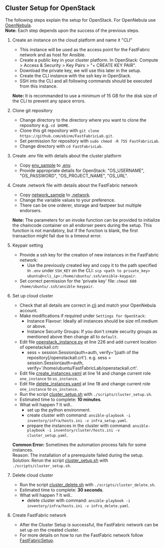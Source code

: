Cluster Setup for OpenStack
------------

The following steps explain the setup for OpenStack. For OpenNebula use [OpenNebula](ClusterSetup.md).  
**Note:** Each step depends upon the success of the previous steps. 

1. Create an instance on the cloud platform and name it "CLI"
    * This instance will be used as the access point for the FastFabric network and as host for Ansible.
    * Create a public key in your cluster platform. In OpenStack: Compute > Access & Security > Key Pairs > "+ CREATE KEY PAIR".
    * Download the private key, we will use this later in the setup.
    * Create the CLI instance with the ssh key in OpenStack.
    * SSH into the CLI and all following commands should be executed from this instance.

   **Note:** It is recommanded to use a minimum of 15 GB for the disk size of the CLI to prevent any space errors.

2. Clone git repository
    * Change directory to the directory where you want to clone the repository e.g. `cd $HOME`.
    * Clone this git repository with `git clone https://github.com/ebinm/FastFabricLab.git`.
    * Set permission for repository with `sudo chmod -R 755 FastFabricLab`.
    * Change directory with `cd FastFabricLab`.

3. Create .env file with details about the cluster platform
    * Copy [env_sample](../env_sample) to [.env](../.env).
    * Provide appropriate details for OpenStack: "OS_USERNAME", "OS_PASSWORD", "OS_PROJECT_NAME", "OS_URL".

4. Create .network file with details about the FastFabric network
    * Copy [network_sample](../network_sample) to [.network](../.network).
    * Change the variable values to your preference.
    * There can be one orderer, storage and fastpeer but multiple endorsers.
   
   **Note:** The parameters for an invoke function can be provided to initialize the chaincode container on all endorser peers during the setup.
   This function is not mandatory, but if the function is blank, the first transaction might fail due to a timeout error.

5. Keypair setting  
    * Provide a ssh key for the creation of new instances in the FastFabric network:
        - Use the previously created key and copy it to the path specified in `.env` under `SSH_KEY` on the CLI: `scp <path to private_key> ubuntu@<cli_ip>:/home/ubuntu/.ssh/ansible-keypair`.
    * Set correct permission for the 'private key' file: `chmod 600 /home/ubuntu/.ssh/ansible-keypair`.

6. Set up cloud cluster
    * Check that all details are correct in [cli](../inventory/infra/group_vars/cli.yml) and match your OpenNebula account. 
    * Make modifications if required under `Settings for OpenStack`:
        * Instance Flavour: Ideally all instances should be size m1.medium or above.
        * Instance Security Groups: If you don't create security groups as mentioned above then change all to `default`.
    * Edit file [openstack_instance.py](cluster_infra/roles/os_instance/files/openstack_instance.py) at line 226 and add current location of openstackall.crt:
        * sess = session.Session(auth=auth, verify='[path of the repository]/openstackall.crt').
          e.g. sess = session.Session(auth=auth, verify='/home/ubuntu/FastFabricLab/openstackall.crt'.
    * Edit file [create_instances.yaml](playbooks/create_instances.yaml) at line 14 and change current role `one_instance` to `os_instance`.
    * Edit file [delete_instances.yaml](playbooks/delete_instances.yaml) at line 18 and change current role `one_instance` to `os_instance`.
    * Run the script [cluster_setup.sh](../scripts/cluster_setup.sh) with `./scripts/cluster_setup.sh`.
    * Estimated time to complete: **10 minutes**.
    * What will happen ? It will..
        * set up the python environment.
        * create cluster with command: `ansible-playbook -i inventory/infra/hosts.ini -v infra_setup.yaml`.
        * prepare the instances in the cluster with command: `ansible-playbook -i inventory/cluster/hosts.ini -v cluster_setup.yaml`.

   **Common Error:** Sometimes the automation process fails for some instances.   
   Reason: The installation of a prerequisite failed during the setup.  
   Solution: Rerun the script [cluster_setup.sh](../scripts/cluster_setup.sh) with `./scripts/cluster_setup.sh`.

7. Delete cloud cluster  
    * Run the script [cluster_delete.sh](../scripts/cluster_delete.sh) with `./scripts/cluster_delete.sh`.
    * Estimated time to complete: **30 seconds**.
    * What will happen ? It will..
        * delete cluster with command: `ansible-playbook -i inventory/infra/hosts.ini -v infra_delete.yaml`.

8. Create FastFabric network
    * After the Cluster Setup is successful, the FastFabric network can be set up on the created cluster. 
    * For more details on how to run the FastFabric network follow [FastFabricSetup](FastFabricSetup.md).


